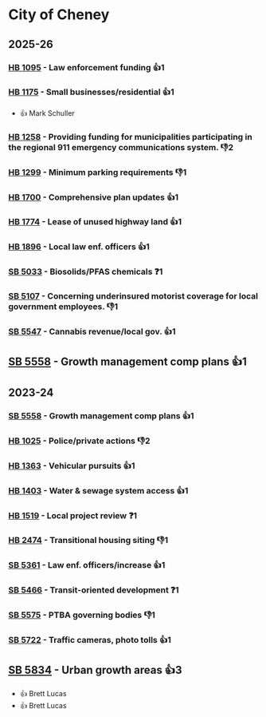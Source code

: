 # City of Cheney
## 2025-26

### [HB 1095](/bill/2025-26/hb/1095/) - Law enforcement funding 👍1  

### [HB 1175](/bill/2025-26/hb/1175/) - Small businesses/residential 👍1  
* 👍 Mark Schuller

### [HB 1258](/bill/2025-26/hb/1258/) - Providing funding for municipalities participating in the regional 911 emergency communications system.  👎2 

### [HB 1299](/bill/2025-26/hb/1299/) - Minimum parking requirements  👎1 

### [HB 1700](/bill/2025-26/hb/1700/) - Comprehensive plan updates 👍1  

### [HB 1774](/bill/2025-26/hb/1774/) - Lease of unused highway land 👍1  

### [HB 1896](/bill/2025-26/hb/1896/) - Local law enf. officers 👍1  

### [SB 5033](/bill/2025-26/sb/5033/) - Biosolids/PFAS chemicals   ❓1

### [SB 5107](/bill/2025-26/sb/5107/) - Concerning underinsured motorist coverage for local government employees.  👎1 

### [SB 5547](/bill/2025-26/sb/5547/) - Cannabis revenue/local gov. 👍1  

## [SB 5558](/bill/2025-26/sb/5558/) - Growth management comp plans 👍1  

## 2023-24

### [SB 5558](/bill/2023-24/sb/5558/) - Growth management comp plans 👍1  

### [HB 1025](/bill/2023-24/hb/1025/) - Police/private actions  👎2 

### [HB 1363](/bill/2023-24/hb/1363/) - Vehicular pursuits 👍1  

### [HB 1403](/bill/2023-24/hb/1403/) - Water & sewage system access 👍1  

### [HB 1519](/bill/2023-24/hb/1519/) - Local project review   ❓1

### [HB 2474](/bill/2023-24/hb/2474/) - Transitional housing siting  👎1 

### [SB 5361](/bill/2023-24/sb/5361/) - Law enf. officers/increase 👍1  

### [SB 5466](/bill/2023-24/sb/5466/) - Transit-oriented development   ❓1

### [SB 5575](/bill/2023-24/sb/5575/) - PTBA governing bodies  👎1 

### [SB 5722](/bill/2023-24/sb/5722/) - Traffic cameras, photo tolls 👍1  

## [SB 5834](/bill/2023-24/sb/5834/) - Urban growth areas 👍3  
* 👍 Brett Lucas
* 👍 Brett Lucas
